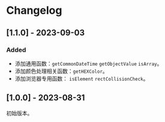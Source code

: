 # Changelog

## [1.1.0] - 2023-09-03

### Added

- 添加通用函数：`getCommonDateTime` `getObjectValue` `isArray`。
- 添加颜色处理相关函数：`getHEXColor`。
- 添加浏览器专用函数： `isElement` `rectCollisionCheck`。

## [1.0.0] - 2023-08-31

初始版本。
